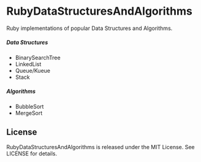 # RubyDataStructuresAndAlgorithms

Ruby implementations of popular Data Structures and Algorithms.

##### Data Structures
* BinarySearchTree
* LinkedList
* Queue/Kueue
* Stack

##### Algorithms
* BubbleSort
* MergeSort

## License

RubyDataStructuresAndAlgorithms is released under the MIT License. See LICENSE for details.
